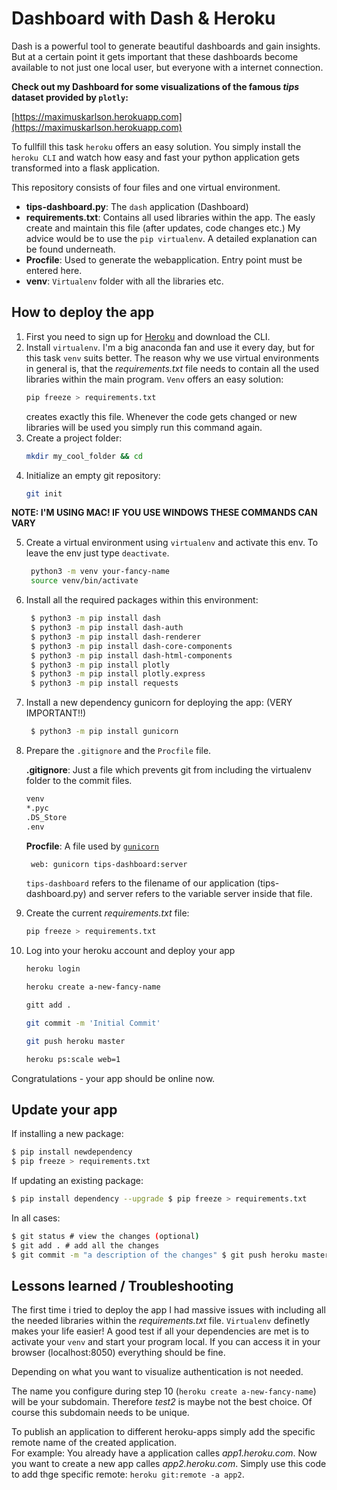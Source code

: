 # Dashboard with Dash & Heroku

Dash is a powerful tool to generate beautiful dashboards and gain insights. But at a certain point it gets important that these dashboards become available to not just one local user, but everyone with a internet connection.

**Check out my Dashboard for some visualizations of the famous *tips* dataset provided by `plotly`:**

[https://maximuskarlson.herokuapp.com](https://maximuskarlson.herokuapp.com)

To fullfill this task `heroku` offers an easy solution. You simply install the `heroku CLI` and watch how easy and fast your python application gets transformed into a flask application.

This repository consists of four files and one virtual environment.
* **tips-dashboard.py**: The `dash` application (Dashboard)
* **requirements.txt**: Contains all used libraries within the app. The easly create and maintain this file (after updates, code changes etc.) My advice would be to use the `pip virtualenv`. A detailed explanation can be found underneath.
* **Procfile**: Used to generate the webapplication. Entry point must be entered here.
* **venv**: `Virtualenv` folder with all the libraries etc.

## How to deploy the app
1. First you need to sign up for [Heroku](www.heroku.com) and download the CLI.
2. Install `virtualenv`. I'm a big anaconda fan and use it every day, but for this task `venv` suits better. The reason why we use virtual environments in general is, that the *requirements.txt* file needs to contain all the used libraries within the main program. `Venv` offers an easy solution:
    ```bash
    pip freeze > requirements.txt
    ```
    creates exactly this file. Whenever the code gets changed or new libraries will be used you simply run this command again.
3. Create a project folder:
   ```bash
   mkdir my_cool_folder && cd
   ```
4. Initialize an empty git repository:
   ```bash
   git init
   ```

**NOTE: I'M USING MAC! IF YOU USE WINDOWS THESE COMMANDS CAN VARY**

5. Create a virtual environment using `virtualenv` and activate this env. To leave the env just type `deactivate`.
   ```bash
    python3 -m venv your-fancy-name
    source venv/bin/activate
   ```
6. Install all the required packages within this environment:
   ```bash
    $ python3 -m pip install dash
    $ ​python3 -m pip install dash-auth
    $ ​python3 -m pip install dash-renderer
    $ ​python3 -m pip install dash-core-components
    $ ​python3 -m pip install dash-html-components
    $ ​python3 -m pip install plotly​
    $ python3 -m pip install plotly.express
    $ python3 -m pip install requests
   ```
7. Install a new dependency gunicorn for deploying the app: (VERY IMPORTANT!!)
   ```bash
    $ python3 -m pip install gunicorn
   ```
8. Prepare the `.gitignore` and the `Procfile` file.  
   
   **.gitignore**: Just a file which prevents git from including the virtualenv folder to the commit files.

    ```bash
    venv
    *.pyc
    .DS_Store
    .env
    ```

   **Procfile**: A file used by [`gunicorn`](https://gunicorn.org)

   ```bash
    web: gunicorn tips-dashboard:server
   ```
   `tips-dashboard` ​refers to the filename of our application (tips-dashboard.py) and​ server ​refers to the variable ​server​ inside that file.
9. Create the current *requirements.txt* file:
    ```bash
    pip freeze > requirements.txt
    ```
10. Log into your heroku account and deploy your app
    ```bash
    heroku login

    heroku create a-new-fancy-name

    gitt add .

    git commit -m 'Initial Commit'

    git push heroku master

    heroku ps:scale web=1
    ```

Congratulations - your app should be online now.

## Update your app

If installing a new package:
```bash
$ ​pip install ​newdependency
$ ​pip freeze > requirements.txt
```
If updating an existing package:
```bash
$ ​pip install ​dependency​ --upgrade $ ​pip freeze > requirements.txt
```
In all cases:
```bash
$ ​git status​ ​# view the changes (optional)
$ ​git add .​ ​# add all the changes
$ ​git commit -m ​"​a description of the changes​" $ ​git push heroku master
```

## Lessons learned / Troubleshooting

The first time i tried to deploy the app I had massive issues with including all the needed libraries within the *requirements.txt* file. `Virtualenv` definetly makes your life easier! A good test if all your dependencies are met is to activate your `venv` and start your program local. If you can access it in your browser (localhost:8050) everything should be fine.

Depending on what you want to visualize authentication is not needed. 

The name you configure during step 10 (`heroku create a-new-fancy-name`) will be your subdomain. Therefore *test2* is maybe not the best choice. Of course this subdomain needs to be unique.

To publish an application to different heroku-apps simply add the specific remote name of the created application.  
For example: You already have a application calles *app1.heroku.com*. Now you want to create a new app calles *app2.heroku.com*.
Simply use this code to add thge specific remote: `heroku git:remote -a app2`.